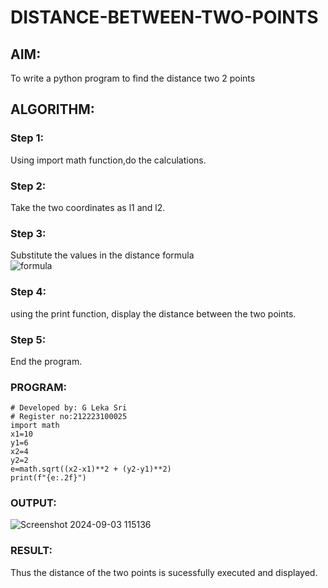 # DISTANCE-BETWEEN-TWO-POINTS

## AIM:
To write a python program to find the distance two 2 points
## ALGORITHM:
### Step 1:
Using import math function,do the calculations.
### Step 2: 
Take the two coordinates as l1 and l2.
### Step 3: 
Substitute the values in the distance formula  
![formula](/formula.JPG)
### Step 4: 
using the print function, display the distance between the two points.
### Step 5:
End the program.

### PROGRAM:
```
# Developed by: G Leka Sri
# Register no:212223100025
import math
x1=10
y1=6
x2=4
y2=2
e=math.sqrt((x2-x1)**2 + (y2-y1)**2)
print(f"{e:.2f}")
```
  


### OUTPUT:
![Screenshot 2024-09-03 115136](https://github.com/user-attachments/assets/1eb1d128-e8d0-4fa2-ba43-0a27a304f5b5)



### RESULT:
Thus the distance of the two points is sucessfully executed and displayed.
